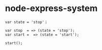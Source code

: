 # node-express-system


```
var state = 'stop'；

var stop  = => (state = 'stop');
var start =  => (state = 'start');

start();
```

